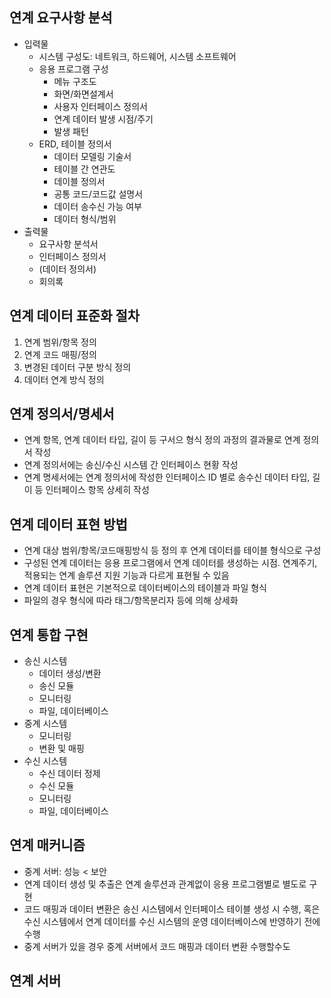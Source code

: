 ## 연계 요구사항 분석

- 입력물
  - 시스템 구성도: 네트워크, 하드웨어, 시스템 소프트웨어
  - 응용 프로그램 구성
    - 메뉴 구조도
    - 화면/화면설계서
    - 사용자 인터페이스 정의서
    - 연계 데이터 발생 시점/주기
    - 발생 패턴
  - ERD, 테이블 정의서
    - 데이터 모델링 기술서
    - 테이블 간 연관도
    - 데이블 정의서
    - 공통 코드/코드값 설명서
    - 데이터 송수신 가능 여부
    - 데이터 형식/범위
- 출력물
  - 요구사항 분석서
  - 인터페이스 정의서
  - (데이터 정의서)
  - 회의록

## 연계 데이터 표준화 절차

1. 연계 범위/항목 정의
2. 연계 코드 매핑/정의
3. 변경된 데이터 구분 방식 정의
4. 데이터 연계 방식 정의

## 연계 정의서/명세서

- 연계 항목, 연계 데이터 타입, 길이 등 구서으 형식 정의 과정의 결과물로 연계 정의서 작성
- 연계 정의서에는 송신/수신 시스템 간 인터페이스 현황 작성
- 연계 명세서에는 연계 정의서에 작성한 인터페이스 ID 별로 송수신 데이터 타입, 길이 등 인터페이스 항목 상세히 작성

## 연계 데이터 표현 방법

- 연계 대상 범위/항목/코드매핑방식 등 정의 후 연계 데이터를 테이블 형식으로 구성
- 구성된 연계 데이터는 응용 프로그램에서 연계 데이터를 생성하는 시점. 연계주기, 적용되는 연계 솔루션 지원 기능과 다르게 표현될 수 있음
- 연계 데이터 표현은 기본적으로 데이터베이스의 테이블과 파일 형식
- 파일의 경우 형식에 따라 태그/항목분리자 등에 의해 상세화

## 연계 통합 구현

- 송신 시스템
  - 데이터 생성/변환
  - 송신 모듈
  - 모니터링
  - 파일, 데이터베이스
- 중계 시스템
  - 모니터링
  - 변환 및 매핑
- 수신 시스템
  - 수신 데이터 정제
  - 수신 모듈
  - 모니터링
  - 파일, 데이터베이스

## 연계 매커니즘

- 중계 서버: 성능 < 보안
- 연계 데이터 생성 및 추출은 연계 솔루션과 관계없이 응용 프로그램별로 별도로 구현
- 코드 매핑과 데이터 변환은 송신 시스템에서 인터페이스 테이블 생성 시 수행, 혹은 수신 시스템에서 연계 데이터를 수신 시스템의 운영 데이터베이스에 반영하기 전에 수행
- 중계 서버가 있을 경우 중계 서버에서 코드 매핑과 데이터 변환 수행할수도

## 연계 서버

